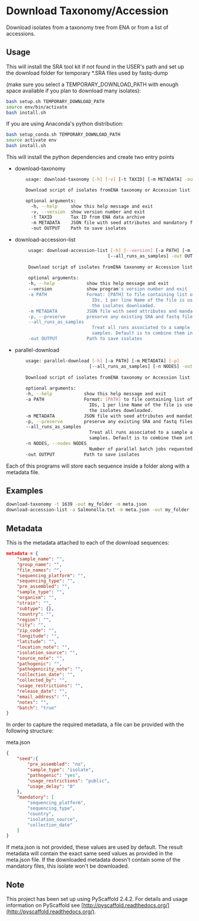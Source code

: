 

# Download Taxonomy/Accession
Download isolates from a taxonomy tree from ENA or from a list of accessions.

## Usage
This will install the SRA tool kit if not found in the USER's path and set up the download folder for temporary *.SRA files used by fastq-dump

(make sure you select a TEMPORARY_DOWNLOAD_PATH with enough space available if you plan to download many isolates):

```bash
bash setup.sh TEMPORARY_DOWNLOAD_PATH
source env/bin/activate
bash install.sh
```

If you are using Anaconda's python distribution:

```bash
bash setup_conda.sh TEMPORARY_DOWNLOAD_PATH
source activate env
bash install.sh
```

This will install the python dependencies and create two entry points
- download-taxonomy
    ```bash
        usage: download-taxonomy [-h] [-v] [-t TAXID] [-m METADATA] -out OUTPUT

        Download script of isolates fromENA taxonomy or Accession list

        optional arguments:
          -h, --help     show this help message and exit
          -v, --version  show version number and exit
          -t TAXID       Tax ID from ENA data archive
          -m METADATA    JSON file with seed attributes and mandatory fields
          -out OUTPUT    Path to save isolates  
    ```

- download-accession-list
    ```bash
         usage: download-accession-list [-h] [--version] [-a PATH] [-m METADATA] [-p]
                                       [--all_runs_as_samples] -out OUTPUT
         
         Download script of isolates fromENA taxonomy or Accession list
         
         optional arguments:
         -h, --help            show this help message and exit
         --version             show program's version number and exit
         -a PATH               Format: [PATH] to file containing list of ACCESSION
                                 IDs, 1 per line Name of the file is used to identify
                                 the isolates downloaded.
         -m METADATA           JSON file with seed attributes and mandatory fields
         -p, --preserve        preserve any existing SRA and fastq files
         --all_runs_as_samples
                                 Treat all runs associated to a sample as separate
                                 samples. Default is to combine them into one run.
         -out OUTPUT           Path to save isolates
    ```

- parallel-download
    ```bash
        usage: parallel-download [-h] [-a PATH] [-m METADATA] [-p]
                                [--all_runs_as_samples] [-n NODES] -out OUTPUT
        
        Download script of isolates fromENA taxonomy or Accession list
        
        optional arguments:
        -h, --help            show this help message and exit
        -a PATH               Format: [PATH] to file containing list of ACCESSION
                                IDs, 1 per line Name of the file is used to identify
                                the isolates downloaded.
        -m METADATA           JSON file with seed attributes and mandatory fields
        -p, --preserve        preserve any existing SRA and fastq files
        --all_runs_as_samples
                                Treat all runs associated to a sample as separate
                                samples. Default is to combine them into one run.
        -n NODES, --nodes NODES
                                Number of parallel batch jobs requested [default: 1]
        -out OUTPUT           Path to save isolates
    ```

Each of this programs will store each sequence inside a folder along with a metadata file.

## Examples
```bash
download-taxonomy -t 1639 -out my_folder -m meta.json
download-accession-list -a Salmonella.txt -m meta.json -out my_folder
```
## Metadata
This is the metadata attached to each of the download sequences:
```json
metadata = {
    "sample_name": "",
    "group_name": "",
    "file_names": "",
    "sequencing_platform": "",
    "sequencing_type": "",
    "pre_assembled": "",
    "sample_type": "",
    "organism": "",
    "strain": "",
    "subtype": {},
    "country": "",
    "region": "",
    "city": "",
    "zip_code": "",
    "longitude": "",
    "latitude": "",
    "location_note": "",
    "isolation_source": "",
    "source_note": "",
    "pathogenic": "",
    "pathogenicity_note": "",
    "collection_date": "",
    "collected_by": "",
    "usage_restrictions": "",
    "release_date": "",
    "email_address": "",
    "notes": "",
    "batch": "true"
}
```
In order to capture the required metadata, a file can be provided with the
following structure:

meta.json
```json
{
    "seed":{
        "pre_assembled": "no",
        "sample_type": "isolate",
        "pathogenic": "yes",
        "usage_restrictions": "public",
        "usage_delay": "0"
    },
    "mandatory": [
        "sequencing_platform",
        "sequencing_type",
        "country",
        "isolation_source",
        "collection_date"
    ]
}
```
If meta.json is not provided, these values are used by default. The result metadata will contain
the exact same seed values as provided in the meta.json file.
If the downloaded metadata doesn't contain some of the mandatory files, this isolate won't be downloaded.

## Note
This project has been set up using PyScaffold 2.4.2. For details and usage<br>
information on PyScaffold see [http://pyscaffold.readthedocs.org/](http://pyscaffold.readthedocs.org/).

